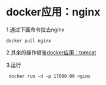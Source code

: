 # docker应用：nginx

1.通过下面命令拉去nginx

```
docker pull nginx
```

2.其余的操作借鉴[docker应用：tomcat](/dockerying-yong-ff1a-tomcat.md)

3.运行

```
 docker run -d -p 17000:80 nginx
```



